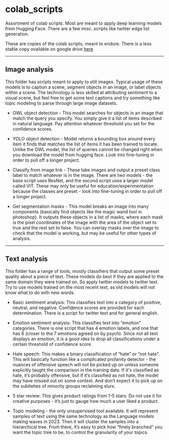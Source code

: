 # colab_scripts
Assortment of colab scripts. Most are meant to apply deep learning models from Hugging Face. There are a few misc. scripts like twitter edge list generation.

These are copies of the colab scripts, meant to endure. There is a less stable copy ovailable on google drive [here](https://docs.google.com/document/d/18cNWM8iu7hVXn3DdHBN3mmuTbZwoJ_AzTdk71oBOLeQ/edit?usp=sharing)



_____________
## Image analysis

This folder has scripts meant to apply to still images. Typical usage of these models is to caption a scene, segment objects in an image, or label objects within a scene. The technology is less skilled at attributing sentiment to a visual scene, but feel free to get some text captions and try something like topic modeling to parse through large image datasets. 


- OWL object detection - This model searches for objects in an image that match the query you specify. You simply give it a list of items described in natural language. Pay attention whatever threshold you set for the confidence scores. 


- YOLO object detection - Model returns a bounding box around every item it finds that matches the list of items it has been trained to locate. Unlike the OWL model, the list of queries cannot be changed right when you download the model from hugging face. Look into fine-tuning in order to pull off a longer project. 


- Classify from image link - These take images and output a preset class label to match whatever is in the image. There are two models - the base script uses ResNet, and the second script uses a larger model called VIT. These may only be useful for education/experimentation because the classes are preset - look into fine-tuning in order to pull off a longer project. 


- Get segmentation masks - This model breaks an image into many components (basically find objects like the magic wand tool in photoshop). It outputs these objects in a list of masks, where each mask is the pixel coordinates of the image with the area of the object set to true and the rest set to false. You can overlay masks over the image to check that the model is working, but may be useful for other types of analysis.




________________
## Text analysis
This folder has a range of tools, mostly classifiers that output some preset quality about a piece of text. These models do best if they are applied to the same domain they were trained on. So apply twitter models to twitter text. Try to use models trained on the most recent text, as old models will not know what to do with new words. 

- Basic sentiment analysis: This classifies text into a category of positive, neutral, and negative. Confidence scores are provided for each determination. There is a script for twitter text and for general english. 


- Emotion sentiment analysis: This classifies text into “emotion” categories. There is one script that has 4 emotion labels, and one that has 6 (closer to the 7 emotions agreed on by psych). Since not all text displays an emotion, it is a good idea to drop all classifications under a certain  threshold of confidence score.


- Hate speech: This makes a binary classification of “hate” or “not hate”. This will basically function like a complicated profanity detector - the nuances of offensive speech will not be picked up on unless someone explicitly taught the comparison in the training data. If it's classified as hate, it’s probably offensive, but if it’s classified as not hate, the model may have missed out on some context. And don’t expect it to pick up on the subtleties of minority groups reclaiming slurs. 


- 5 star review: This gives product ratings from 1-5 stars. Do not use it for creative purposes - it’s just to gauge how much a user liked a product.
 
- Topic modeling - the only unsupervised tool available. It will represent samples of text using the same technology as the Language models making waves in 2023. Then it will cluster the samples into a hierarchical tree. From there, it’s easy to pick how “finely branched” you want the topic tree to be, to control the granularity of your topics.





